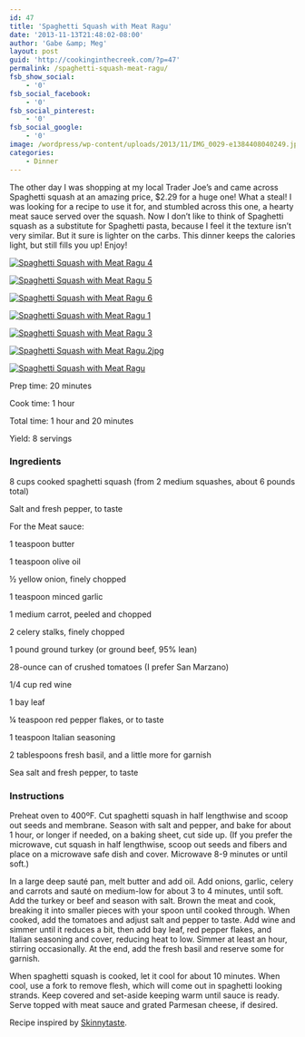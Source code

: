 ```yaml
---
id: 47
title: 'Spaghetti Squash with Meat Ragu'
date: '2013-11-13T21:48:02-08:00'
author: 'Gabe &amp; Meg'
layout: post
guid: 'http://cookinginthecreek.com/?p=47'
permalink: /spaghetti-squash-meat-ragu/
fsb_show_social:
    - '0'
fsb_social_facebook:
    - '0'
fsb_social_pinterest:
    - '0'
fsb_social_google:
    - '0'
image: /wordpress/wp-content/uploads/2013/11/IMG_0029-e1384408040249.jpg
categories:
    - Dinner
---
```


The other day I was shopping at my local Trader Joe’s and came across Spaghetti squash at an amazing price, $2.29 for a huge one! What a steal! I was looking for a recipe to use it for, and stumbled across this one, a hearty meat sauce served over the squash. Now I don’t like to think of Spaghetti squash as a substitute for Spaghetti pasta, because I feel it the texture isn’t very similar. But it sure is lighter on the carbs. This dinner keeps the calories light, but still fills you up! Enjoy!

[![Spaghetti Squash with Meat Ragu 4](http://cookinginthecreek.com/wordpress/wp-content/uploads/2013/12/Butternut-Squash-Chiptole-Chile-1-1024x1024.jpg)](http://cookinginthecreek.com/wordpress/wp-content/uploads/2013/12/Butternut-Squash-Chiptole-Chile-1.jpg)

[![Spaghetti Squash with Meat Ragu 5](http://cookinginthecreek.com/wordpress/wp-content/uploads/2013/12/Butternut-Squash-Chiptole-Chile-6-1024x1024.jpg)](http://cookinginthecreek.com/wordpress/wp-content/uploads/2013/12/Butternut-Squash-Chiptole-Chile-6.jpg)

[![Spaghetti Squash with Meat Ragu 6](http://cookinginthecreek.com/wordpress/wp-content/uploads/2013/12/Butternut-Squash-Chiptole-Chile-7-1024x1024.jpg)](http://cookinginthecreek.com/wordpress/wp-content/uploads/2013/12/Butternut-Squash-Chiptole-Chile-7.jpg)

[![Spaghetti Squash with Meat Ragu 1](http://cookinginthecreek.com/wordpress/wp-content/uploads/2013/12/Spaghetti-Squash-with-Meat-Ragu-1-1024x1024.jpg)](http://cookinginthecreek.com/wordpress/wp-content/uploads/2013/12/Spaghetti-Squash-with-Meat-Ragu-1.jpg)

[![Spaghetti Squash with Meat Ragu 3](http://cookinginthecreek.com/wordpress/wp-content/uploads/2013/12/Spaghetti-Squash-with-Meat-Ragu-3-1024x1024.jpg)](http://cookinginthecreek.com/wordpress/wp-content/uploads/2013/12/Spaghetti-Squash-with-Meat-Ragu-3.jpg)

[![Spaghetti Squash with Meat Ragu.2jpg](http://cookinginthecreek.com/wordpress/wp-content/uploads/2013/12/Spaghetti-Squash-with-Meat-Ragu.2jpg-1024x1024.jpg)](http://cookinginthecreek.com/wordpress/wp-content/uploads/2013/12/Spaghetti-Squash-with-Meat-Ragu.2jpg.jpg)

[![Spaghetti Squash with Meat Ragu](http://cookinginthecreek.com/wordpress/wp-content/uploads/2013/11/IMG_0029-1024x1024.jpg)](http://cookinginthecreek.com/wordpress/wp-content/uploads/2013/11/IMG_0029-e1384408040249.jpg)

Prep time: 20 minutes

Cook time: 1 hour

Total time: 1 hour and 20 minutes

Yield: 8 servings

### Ingredients

8 cups cooked spaghetti squash (from 2 medium squashes, about 6 pounds total)

Salt and fresh pepper, to taste

For the Meat sauce:

1 teaspoon butter

1 teaspoon olive oil

½ yellow onion, finely chopped

1 teaspoon minced garlic

1 medium carrot, peeled and chopped

2 celery stalks, finely chopped

1 pound ground turkey (or ground beef, 95% lean)

28-ounce can of crushed tomatoes (I prefer San Marzano)

1/4 cup red wine

1 bay leaf

¼ teaspoon red pepper flakes, or to taste

1 teaspoon Italian seasoning

2 tablespoons fresh basil, and a little more for garnish

Sea salt and fresh pepper, to taste

### Instructions

Preheat oven to 400ºF. Cut spaghetti squash in half lengthwise and scoop out seeds and membrane. Season with salt and pepper, and bake for about 1 hour, or longer if needed, on a baking sheet, cut side up. (If you prefer the microwave, cut squash in half lengthwise, scoop out seeds and fibers and place on a microwave safe dish and cover. Microwave 8-9 minutes or until soft.)

In a large deep sauté pan, melt butter and add oil. Add onions, garlic, celery and carrots and sauté on medium-low for about 3 to 4 minutes, until soft. Add the turkey or beef and season with salt. Brown the meat and cook, breaking it into smaller pieces with your spoon until cooked through. When cooked, add the tomatoes and adjust salt and pepper to taste. Add wine and simmer until it reduces a bit, then add bay leaf, red pepper flakes, and Italian seasoning and cover, reducing heat to low. Simmer at least an hour, stirring occasionally. At the end, add the fresh basil and reserve some for garnish.

When spaghetti squash is cooked, let it cool for about 10 minutes. When cool, use a fork to remove flesh, which will come out in spaghetti looking strands. Keep covered and set-aside keeping warm until sauce is ready. Serve topped with meat sauce and grated Parmesan cheese, if desired.

Recipe inspired by [Skinnytaste](http://www.skinnytaste.com/2009/01/spaghetti-squash-with-meat-sauce-46-pts.html?m=1).